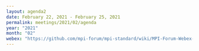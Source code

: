 ```yaml
---
layout: agenda2
date: February 22, 2021 - February 25, 2021
permalink: meetings/2021/02/agenda
year: "2021"
month: "02"
webex: "https://github.com/mpi-forum/mpi-standard/wiki/MPI-Forum-Webex-Information"
---
```

